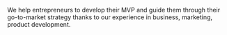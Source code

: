 We help entrepreneurs to develop their MVP and guide them through their go-to-market strategy thanks to our experience in business, marketing, product development.

